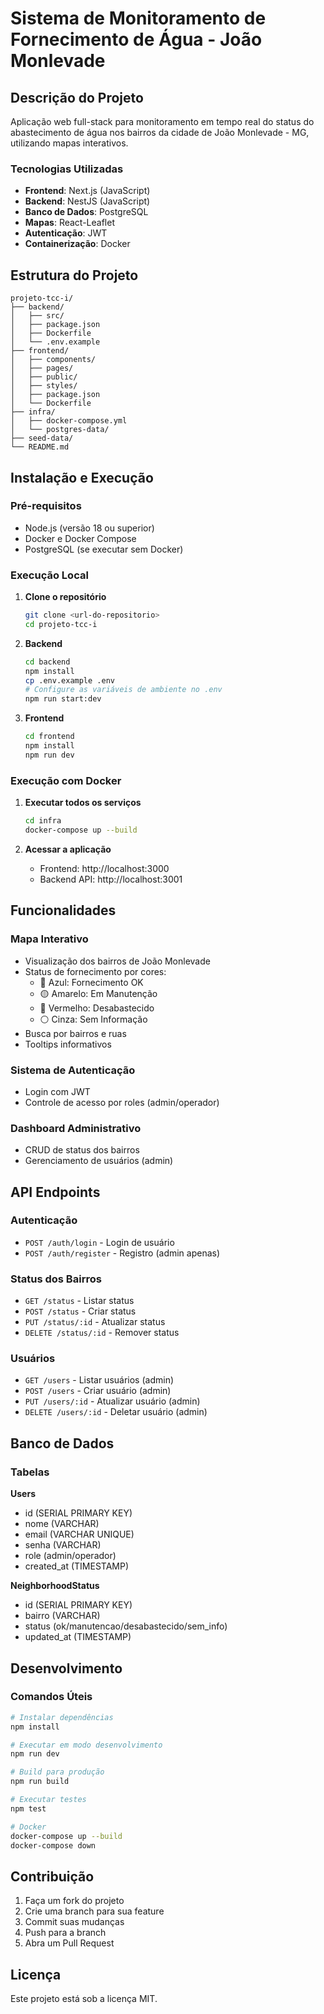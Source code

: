 # Sistema de Monitoramento de Fornecimento de Água - João Monlevade

## Descrição do Projeto

Aplicação web full-stack para monitoramento em tempo real do status do abastecimento de água nos bairros da cidade de João Monlevade - MG, utilizando mapas interativos.

### Tecnologias Utilizadas

- **Frontend**: Next.js (JavaScript)
- **Backend**: NestJS (JavaScript)
- **Banco de Dados**: PostgreSQL
- **Mapas**: React-Leaflet
- **Autenticação**: JWT
- **Containerização**: Docker

## Estrutura do Projeto

```
projeto-tcc-i/
├── backend/
│   ├── src/
│   ├── package.json
│   ├── Dockerfile
│   └── .env.example
├── frontend/
│   ├── components/
│   ├── pages/
│   ├── public/
│   ├── styles/
│   ├── package.json
│   └── Dockerfile
├── infra/
│   ├── docker-compose.yml
│   └── postgres-data/
├── seed-data/
└── README.md
```

## Instalação e Execução

### Pré-requisitos

- Node.js (versão 18 ou superior)
- Docker e Docker Compose
- PostgreSQL (se executar sem Docker)

### Execução Local

1. **Clone o repositório**
   ```bash
   git clone <url-do-repositorio>
   cd projeto-tcc-i
   ```

2. **Backend**
   ```bash
   cd backend
   npm install
   cp .env.example .env
   # Configure as variáveis de ambiente no .env
   npm run start:dev
   ```

3. **Frontend**
   ```bash
   cd frontend
   npm install
   npm run dev
   ```

### Execução com Docker

1. **Executar todos os serviços**
   ```bash
   cd infra
   docker-compose up --build
   ```

2. **Acessar a aplicação**
   - Frontend: http://localhost:3000
   - Backend API: http://localhost:3001

## Funcionalidades

### Mapa Interativo
- Visualização dos bairros de João Monlevade
- Status de fornecimento por cores:
  - 🔵 Azul: Fornecimento OK
  - 🟡 Amarelo: Em Manutenção
  - 🔴 Vermelho: Desabastecido
  - ⚪ Cinza: Sem Informação
- Busca por bairros e ruas
- Tooltips informativos

### Sistema de Autenticação
- Login com JWT
- Controle de acesso por roles (admin/operador)

### Dashboard Administrativo
- CRUD de status dos bairros
- Gerenciamento de usuários (admin)

## API Endpoints

### Autenticação
- `POST /auth/login` - Login de usuário
- `POST /auth/register` - Registro (admin apenas)

### Status dos Bairros
- `GET /status` - Listar status
- `POST /status` - Criar status
- `PUT /status/:id` - Atualizar status
- `DELETE /status/:id` - Remover status

### Usuários
- `GET /users` - Listar usuários (admin)
- `POST /users` - Criar usuário (admin)
- `PUT /users/:id` - Atualizar usuário (admin)
- `DELETE /users/:id` - Deletar usuário (admin)

## Banco de Dados

### Tabelas

**Users**
- id (SERIAL PRIMARY KEY)
- nome (VARCHAR)
- email (VARCHAR UNIQUE)
- senha (VARCHAR)
- role (admin/operador)
- created_at (TIMESTAMP)

**NeighborhoodStatus**
- id (SERIAL PRIMARY KEY)
- bairro (VARCHAR)
- status (ok/manutencao/desabastecido/sem_info)
- updated_at (TIMESTAMP)

## Desenvolvimento

### Comandos Úteis

```bash
# Instalar dependências
npm install

# Executar em modo desenvolvimento
npm run dev

# Build para produção
npm run build

# Executar testes
npm test

# Docker
docker-compose up --build
docker-compose down
```

## Contribuição

1. Faça um fork do projeto
2. Crie uma branch para sua feature
3. Commit suas mudanças
4. Push para a branch
5. Abra um Pull Request

## Licença

Este projeto está sob a licença MIT.